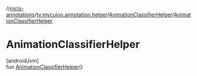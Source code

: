//[mcls-annotations](../../../index.md)/[tv.mycujoo.annotation.helper](../index.md)/[AnimationClassifierHelper](index.md)/[AnimationClassifierHelper](-animation-classifier-helper.md)

# AnimationClassifierHelper

[androidJvm]\
fun [AnimationClassifierHelper](-animation-classifier-helper.md)()
